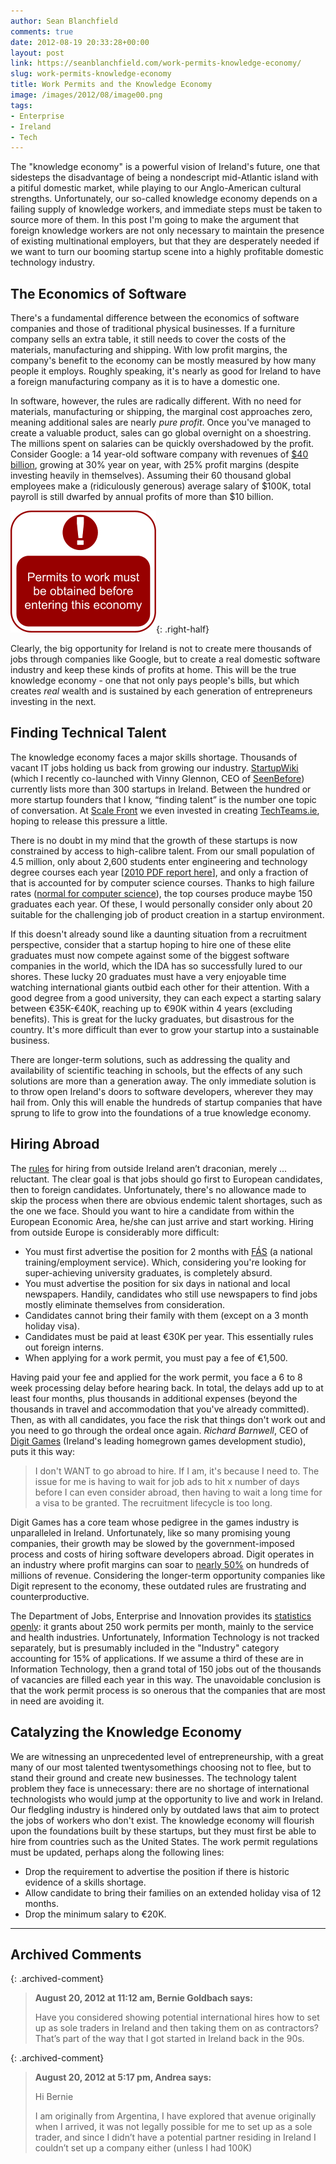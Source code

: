 ```yaml
---
author: Sean Blanchfield
comments: true
date: 2012-08-19 20:33:28+00:00
layout: post
link: https://seanblanchfield.com/work-permits-knowledge-economy/
slug: work-permits-knowledge-economy
title: Work Permits and the Knowledge Economy
image: /images/2012/08/image00.png
tags:
- Enterprise
- Ireland
- Tech
---
```


The "knowledge economy" is a powerful vision of Ireland's future, one that sidesteps the disadvantage of being a nondescript mid-Atlantic island with a pitiful domestic market, while playing to our Anglo-American cultural strengths. Unfortunately, our so-called knowledge economy depends on a failing supply of knowledge workers, and immediate steps must be taken to source more of them. In this post I'm going to make the argument that foreign knowledge workers are not only necessary to maintain the presence of existing multinational employers, but that they are desperately needed if we want to turn our booming startup scene into a highly profitable domestic technology industry.

<!-- more -->



## The Economics of Software

There's a fundamental difference between the economics of software companies and those of traditional physical businesses. If a furniture company sells an extra table, it still needs to cover the costs of the materials, manufacturing and shipping. With low profit margins, the company's benefit to the economy can be mostly measured by how many people it employs. Roughly speaking, it's nearly as good for Ireland to have a foreign manufacturing company as it is to have a domestic one.

In software, however, the rules are radically different. With no need for materials, manufacturing or shipping, the marginal cost approaches zero, meaning additional sales are nearly _pure profit_. Once you've managed to create a valuable product, sales can go global overnight on a shoestring. The millions spent on salaries can be quickly overshadowed by the profit. Consider Google: a 14 year-old software company with revenues of [$40 billion](http://investor.google.com/financial/tables.html), growing at 30% year on year, with 25% profit margins (despite investing heavily in themselves). Assuming their 60 thousand global employees make a (ridiculously generous) average salary of $100K, total payroll is still dwarfed by annual profits of more than $10 billion.

![](/images/2012/08/image00.png){: .right-half}

Clearly, the big opportunity for Ireland is not to create mere thousands of jobs through companies like Google, but to create a real domestic software industry and keep these kinds of profits at home. This will be the true knowledge economy - one that not only pays people's bills, but which creates _real_ wealth and is sustained by each generation of entrepreneurs investing in the next.

## Finding Technical Talent

The knowledge economy faces a major skills shortage. Thousands of vacant IT jobs holding us back from growing our industry. [StartupWiki](http://startupwiki.ie/wiki/Category:Startups) (which I recently co-launched with Vinny Glennon, CEO of [SeenBefore](https://www.seenbefore.com/)) currently lists more than 300 startups in Ireland. Between the hundred or more startup founders that I know, “finding talent” is the number one topic of conversation. At [Scale Front](http://scalefront.com/) we even invested in creating [TechTeams.ie](https://techteams.ie/), hoping to release this pressure a little.

There is no doubt in my mind that the growth of these startups is now constrained by access to high-calibre talent. From our small population of 4.5 million, only about 2,600 students enter engineering and technology degree courses each year \[[2010 PDF report here](http://www2.cao.ie/dir_report/pdf/caoreport2010.pdf)\], and only a fraction of that is accounted for by computer science courses. Thanks to high failure rates ([normal for computer science](http://www.codinghorror.com/blog/2006/07/separating-programming-sheep-from-non-programming-goats.html)), the top courses produce maybe 150 graduates each year. Of these, I would personally consider only about 20 suitable for the challenging job of product creation in a startup environment.

If this doesn't already sound like a daunting situation from a recruitment perspective, consider that a startup hoping to hire one of these elite graduates must now compete against some of the biggest software companies in the world, which the IDA has so successfully lured to our shores. These lucky 20 graduates must have a very enjoyable time watching international giants outbid each other for their attention. With a good degree from a good university, they can each expect a starting salary between €35K-€40K, reaching up to €90K within 4 years (excluding benefits). This is great for the lucky graduates, but disastrous for the country. It's more difficult than ever to grow your startup into a sustainable business.

There are longer-term solutions, such as addressing the quality and availability of scientific teaching in schools, but the effects of any such solutions are more than a generation away. The only immediate solution is to throw open Ireland's doors to software developers, wherever they may hail from. Only this will enable the hundreds of startup companies that have sprung to life to grow into the foundations of a true knowledge economy.

## Hiring Abroad

The [rules](http://www.citizensinformation.ie/en/employment/migrant_workers/employment_permits/work_permits.html) for hiring from outside Ireland aren’t draconian, merely ... reluctant. The clear goal is that jobs should go first to European candidates, then to foreign candidates. Unfortunately, there's no allowance made to skip the process when there are obvious endemic talent shortages, such as the one we face. Should you want to hire a candidate from within the European Economic Area, he/she can just arrive and start working. Hiring from outside Europe is considerably more difficult:

*   You must first advertise the position for 2 months with [FÁS](http://fas.ie/en/) (a national training/employment service). Which, considering you're looking for super-achieving university graduates, is completely absurd.
*   You must advertise the position for six days in national and local newspapers. Handily, candidates who still use newspapers to find jobs mostly eliminate themselves from consideration.
*   Candidates cannot bring their family with them (except on a 3 month holiday visa).
*   Candidates must be paid at least €30K per year. This essentially rules out foreign interns.
*   When applying for a work permit, you must pay a fee of €1,500.

Having paid your fee and applied for the work permit, you face a 6 to 8 week processing delay before hearing back. In total, the delays add up to at least four months, plus thousands in additional expenses (beyond the thousands in travel and accommodation that you've already committed). Then, as with all candidates, you face the risk that things don't work out and you need to go through the ordeal once again. _Richard Barnwell_, CEO of [Digit Games](http://digitgaming.com/) (Ireland's leading homegrown games development studio), puts it this way:

> I don't WANT to go abroad to hire. If I am, it's because I need to. The issue for me is having to wait for job ads to hit x number of days before I can even consider abroad, then having to wait a long time for a visa to be granted. The recruitment lifecycle is too long.

Digit Games has a core team whose pedigree in the games industry is unparalleled in Ireland. Unfortunately, like so many promising young companies, their growth may be slowed by the government-imposed process and costs of hiring software developers abroad. Digit operates in an industry where profit margins can soar to [nearly 50%](http://www.businessinsider.com/how-stupid-facebook-games-made-zynga-the-most-profitable-company-ever-2011-2?op=1) on hundreds of millions of revenue. Considering the longer-term opportunity companies like Digit represent to the economy, these outdated rules are frustrating and counterproductive.

The Department of Jobs, Enterprise and Innovation provides its [statistics openly](http://www.djei.ie/labour/workpermits/statistics.htm): it grants about 250 work permits per month, mainly to the service and health industries. Unfortunately, Information Technology is not tracked separately, but is presumably included in the "Industry" category accounting for 15% of applications. If we assume a third of these are in Information Technology, then a grand total of 150 jobs out of the thousands of vacancies are filled each year in this way. The unavoidable conclusion is that the work permit process is so onerous that the companies that are most in need are avoiding it.

## Catalyzing the Knowledge Economy

We are witnessing an unprecedented level of entrepreneurship, with a great many of our most talented twentysomethings choosing not to flee, but to stand their ground and create new businesses. The technology talent problem they face is unnecessary: there are no shortage of international technologists who would jump at the opportunity to live and work in Ireland. Our fledgling industry is hindered only by outdated laws that aim to protect the jobs of workers who don't exist. The knowledge economy will flourish upon the foundations built by these startups, but they must first be able to hire from countries such as the United States. The work permit regulations must be updated, perhaps along the following lines:

*   Drop the requirement to advertise the position if there is historic evidence of a skills shortage.
*   Allow candidate to bring their families on an extended holiday visa of 12 months.
*   Drop the minimum salary to €20K.

---
## Archived Comments

{: .archived-comment}
> **August 20, 2012 at 11:12 am, Bernie Goldbach says:**
> 
> Have you considered showing potential international hires how to set up as sole traders in Ireland and then taking them on as contractors? That’s part of the way that I got started in Ireland back in the 90s.

{: .archived-comment}
> **August 20, 2012 at 5:17 pm, Andrea says:**
> 
> Hi Bernie
> 
> I am originally from Argentina, I have explored that avenue originally when I arrived, it was not legally possible for me to set up as a sole trader, and since I didn’t have a potential partner residing in Ireland I couldn’t set up a company either (unless I had 100K)
> 
